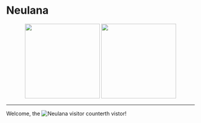# Neulana

<p align="center">
<img height="200" src="https://github-readme-stats.vercel.app/api?username=Neulana&count_private=true&show_icons=true&theme=nightowl&include_all_commits=true"/>
<img height="200" src="https://github-readme-stats.vercel.app/api/top-langs/?username=Neulana&theme=nightowl&hide=css,vim+script&count_private=true&show_icons=true"/>
</p>

----------------

Welcome, the ![Neulana visitor counter](https://count.getloli.com/get/@Neulana?theme=rule34)th vistor!
